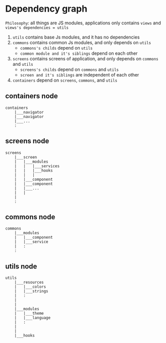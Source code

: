 # Dependency graph

`Philosophy`: all things are JS modules, applications only contains `views` and `views's dependencies = utils`

1. `utils` contains base Js modules, and it has no dependencies
2. `commons` contains common Js modules, and only depends on `utils`
   - `commons's childs` depend on `utils`
   - `common module and it's siblings` depend on each other
3. `screens` contains screens of application, and only depends on `commons` and `utils`
   - `screens's childs` depend on `commons` and `utils`
   - `screen and it's siblings` are independent of each other
4. `containers` depend on `screens`, `commons`, and `utils`

## containers node

```
containers
    |___navigator
    |___navigator
    |___...
    :
```

## screens node

```
screens
    |___screen
    |   |___modules
    |   |   |___services
    |   |   |___hooks
    |   |   |
    |   |___component
    |   |___component
    |   |___...
    |   |
    |
    :
```

## commons node

```
commons
    |___modules
    |   |___component
    |   |___service
    |   :
    :
```

## utils node

```
utils
    |___resources
    |   |___colors
    |   |___strings
    |   :
    |
    |
    |___modules
    |   |___theme
    |   |___language
    |   :
    |
    |
    |___hooks
```
